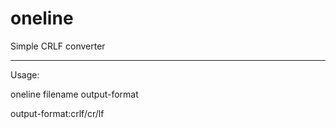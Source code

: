 # oneline

Simple CRLF converter

---------
Usage:

oneline filename output-format

output-format:crlf/cr/lf

